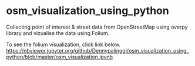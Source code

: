 # osm_visualization_using_python
Collecting point of interest &amp; street data from OpenStreetMap using overpy library and vizualise the data using Folium.

To see the folium visualization, click link below.
https://nbviewer.jupyter.org/github/Dennypalinggi/osm_visualization_using_python/blob/master/osm_visualization.ipynb
